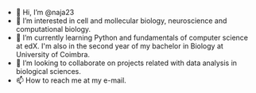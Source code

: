 - 👋 Hi, I’m @naja23
- 👀 I’m interested in cell and mollecular biology, neuroscience and computational biology.
- 🌱 I’m currently learning Python and fundamentals of computer science at edX. I'm also in the second year of my bachelor in Biology at University of Coimbra.
- 💞️ I’m looking to collaborate on projects related with data analysis in biological sciences.
- 📫 How to reach me at my e-mail.

<!---
naja23/naja23 is a ✨ special ✨ repository because its `README.md` (this file) appears on your GitHub profile.
You can click the Preview link to take a look at your changes.
--->
